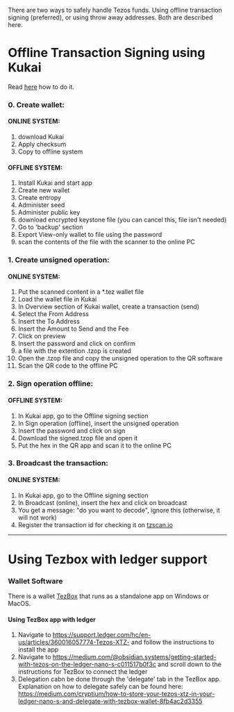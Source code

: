 There are two ways to safely handle Tezos funds. Using offline transaction signing (preferred), or using throw away addresses. Both are described here.

# Offline Transaction Signing using Kukai
Read [here](https://medium.com/@KukaiWallet/setting-up-an-offline-wallet-with-kukai-6a6ca5cd6a36) how to do it.

### 0. Create wallet:

#### ONLINE SYSTEM:
1. download Kukai
1. Apply checksum
1. Copy to offline system

#### OFFLINE SYSTEM:
1. Install Kukai and start app
1. Create new wallet
1. Create entropy
1. Administer seed
1. Administer public key
1. download encrypted keystone file (you can cancel this, file isn't needed)
1. Go to 'backup' section
1. Export View-only wallet to file using the password
1. scan the contents of the file with the scanner to the online PC

### 1. Create unsigned operation:
#### ONLINE SYSTEM:
1. Put the scanned content in a *.tez wallet file
1. Load the wallet file in Kukai
1. In Overview section of Kukai wallet, create a transaction (send)
1. Select the From Address
1. Insert the To Address
1. Insert the Amount to Send and the Fee
1. Click on preview
1. Insert the password and click on confirm
1. a file with the extention .tzop is created
1. Open the .tzop file and copy the unsigned operation to the QR software
1. Scan the QR code to the offline PC

### 2. Sign operation offline:
#### OFFLINE SYSTEM:
1. In Kukai app, go to the Offline signing section
1. In Sign operation (offline), insert the unsigned operation
1. Insert the password and click on sign
1. Download the signed.tzop file and open it
1. Put the hex in the QR app and scan it to the online PC

### 3. Broadcast the transaction:
#### ONLINE SYSTEM:
1. In Kukai app, go to the Offline signing section
1. In Broadcast (online), insert the hex and click on broadcast
1. You get a message: "do you want to decode", ignore this (otherwise, it will not work)
2. Register the transaction id for checking it on [tzscan.io](<http://www.tzscan.io>)

----------------------

# Using Tezbox with ledger support

### Wallet Software

There is a wallet [TezBox](<https://github.com/tezbox/desktop-wallet/releases>) that runs as a standalone app on Windows or MacOS. 

#### Using TezBox app with ledger

1. Navigate to <https://support.ledger.com/hc/en-us/articles/360016057774-Tezos-XTZ-> and follow the instructions to install the app
2. Navigate to <https://medium.com/@obsidian.systems/getting-started-with-tezos-on-the-ledger-nano-s-c011517b0f3c> and scroll down to the instructions for TezBox to connect the ledger
3. Delegation cabn be done through the 'delegate' tab in the TezBox app. Explanation on how to delegate safely can be found here: <https://medium.com/cryptium/how-to-store-your-tezos-xtz-in-your-ledger-nano-s-and-delegate-with-tezbox-wallet-8fb4ac2d3355>

